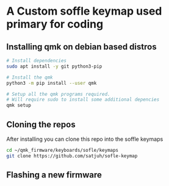 # A Custom soffle keymap used primary for coding

## Installing qmk on debian based distros

```bash
# Install dependencies
sudo apt install -y git python3-pip

# Install the qmk
python3 -m pip install --user qmk

# Setup all the qmk programs required.
# Will require sudo to install some additional depencies
qmk setup
```

## Cloning the repos

After installing you can clone this repo into the soffle keymaps 
```bash
cd ~/qmk_firmware/keyboards/sofle/keymaps
git clone https://github.com/satjuh/sofle-keymap 
``` 

## Flashing a new firmware



